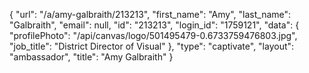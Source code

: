 {
    "url": "\/a\/amy-galbraith\/213213",
    "first_name": "Amy",
    "last_name": "Galbraith",
    "email": null,
    "id": "213213",
    "login_id": "1759121",
    "data": {
        "profilePhoto": "\/api\/canvas\/logo\/501495479-0.6733759476803.jpg",
        "job_title": "District Director of Visual"
    },
    "type": "captivate",
    "layout": "ambassador",
    "title": "Amy Galbraith"
}